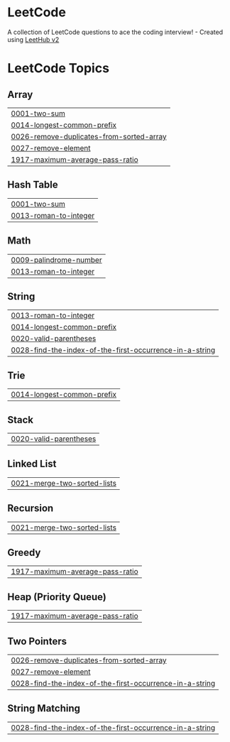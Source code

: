 # LeetCode
A collection of LeetCode questions to ace the coding interview! - Created using [LeetHub v2](https://github.com/arunbhardwaj/LeetHub-2.0)

<!---LeetCode Topics Start-->
# LeetCode Topics
## Array
|  |
| ------- |
| [0001-two-sum](https://github.com/SabihShah/LeetCode/tree/master/0001-two-sum) |
| [0014-longest-common-prefix](https://github.com/SabihShah/LeetCode/tree/master/0014-longest-common-prefix) |
| [0026-remove-duplicates-from-sorted-array](https://github.com/SabihShah/LeetCode/tree/master/0026-remove-duplicates-from-sorted-array) |
| [0027-remove-element](https://github.com/SabihShah/LeetCode/tree/master/0027-remove-element) |
| [1917-maximum-average-pass-ratio](https://github.com/SabihShah/LeetCode/tree/master/1917-maximum-average-pass-ratio) |
## Hash Table
|  |
| ------- |
| [0001-two-sum](https://github.com/SabihShah/LeetCode/tree/master/0001-two-sum) |
| [0013-roman-to-integer](https://github.com/SabihShah/LeetCode/tree/master/0013-roman-to-integer) |
## Math
|  |
| ------- |
| [0009-palindrome-number](https://github.com/SabihShah/LeetCode/tree/master/0009-palindrome-number) |
| [0013-roman-to-integer](https://github.com/SabihShah/LeetCode/tree/master/0013-roman-to-integer) |
## String
|  |
| ------- |
| [0013-roman-to-integer](https://github.com/SabihShah/LeetCode/tree/master/0013-roman-to-integer) |
| [0014-longest-common-prefix](https://github.com/SabihShah/LeetCode/tree/master/0014-longest-common-prefix) |
| [0020-valid-parentheses](https://github.com/SabihShah/LeetCode/tree/master/0020-valid-parentheses) |
| [0028-find-the-index-of-the-first-occurrence-in-a-string](https://github.com/SabihShah/LeetCode/tree/master/0028-find-the-index-of-the-first-occurrence-in-a-string) |
## Trie
|  |
| ------- |
| [0014-longest-common-prefix](https://github.com/SabihShah/LeetCode/tree/master/0014-longest-common-prefix) |
## Stack
|  |
| ------- |
| [0020-valid-parentheses](https://github.com/SabihShah/LeetCode/tree/master/0020-valid-parentheses) |
## Linked List
|  |
| ------- |
| [0021-merge-two-sorted-lists](https://github.com/SabihShah/LeetCode/tree/master/0021-merge-two-sorted-lists) |
## Recursion
|  |
| ------- |
| [0021-merge-two-sorted-lists](https://github.com/SabihShah/LeetCode/tree/master/0021-merge-two-sorted-lists) |
## Greedy
|  |
| ------- |
| [1917-maximum-average-pass-ratio](https://github.com/SabihShah/LeetCode/tree/master/1917-maximum-average-pass-ratio) |
## Heap (Priority Queue)
|  |
| ------- |
| [1917-maximum-average-pass-ratio](https://github.com/SabihShah/LeetCode/tree/master/1917-maximum-average-pass-ratio) |
## Two Pointers
|  |
| ------- |
| [0026-remove-duplicates-from-sorted-array](https://github.com/SabihShah/LeetCode/tree/master/0026-remove-duplicates-from-sorted-array) |
| [0027-remove-element](https://github.com/SabihShah/LeetCode/tree/master/0027-remove-element) |
| [0028-find-the-index-of-the-first-occurrence-in-a-string](https://github.com/SabihShah/LeetCode/tree/master/0028-find-the-index-of-the-first-occurrence-in-a-string) |
## String Matching
|  |
| ------- |
| [0028-find-the-index-of-the-first-occurrence-in-a-string](https://github.com/SabihShah/LeetCode/tree/master/0028-find-the-index-of-the-first-occurrence-in-a-string) |
<!---LeetCode Topics End-->